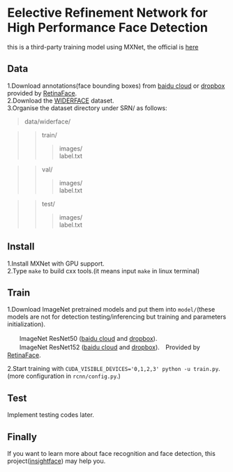 # Eelective Refinement Network for High Performance Face Detection
this is a third-party training model using MXNet, the official is [here](https://github.com/ChiCheng123/SRN/blob/master/README.md#selective-refinement-network-for-high-performance-face-detection)
## Data
1.Download annotations(face bounding boxes) from [baidu cloud](https://pan.baidu.com/s/1Laby0EctfuJGgGMgRRgykA) or [dropbox](http://dropbox.com/s/7j70r3eeepe4r2g/retinaface_gt_v1.1.zip?dl=0) provided by [RetinaFace](https://github.com/deepinsight/insightface/tree/master/RetinaFace).</br>
2.Download the [WIDERFACE](http://shuoyang1213.me/WIDERFACE/WiderFace_Results.html) dataset.</br>
3.Organise the dataset directory under SRN/ as follows:</br>
>data/widerface/</br>

>>train/</br>
>>>images/</br>
>>>label.txt</br>

>>val/</br>
>>>images/</br>
>>>label.txt</br>

>>test/</br>
>>>images/</br>
>>>label.txt</br>
## Install
1.Install MXNet with GPU support.</br>
2.Type `make` to build cxx tools.(it means input `make` in linux terminal)
## Train
1.Download ImageNet pretrained models and put them into `model/`(these models are not for detection testing/inferencing but training and parameters initialization).
    
　　ImageNet ResNet50 ([baidu cloud](https://pan.baidu.com/s/1nzQ6CzmdKFzg8bM8ChZFQg) and [dropbox](https://www.dropbox.com/s/8ypcra4nqvm32v6/imagenet-resnet-152.zip?dl=0)).</br>
　　ImageNet ResNet152 ([baidu cloud](https://pan.baidu.com/s/1nzQ6CzmdKFzg8bM8ChZFQg) and [dropbox](https://www.dropbox.com/s/8ypcra4nqvm32v6/imagenet-resnet-152.zip?dl=0)).　Provided by [RetinaFace](https://github.com/deepinsight/insightface/tree/master/RetinaFace).</br>

2.Start training with `CUDA_VISIBLE_DEVICES='0,1,2,3' python -u train.py`.(more configuration in `rcnn/config.py`.)
## Test
Implement testing codes later.
## Finally
If you want to learn more about face recognition and face detection, this project([insightface](https://github.com/deepinsight/insightface)) may help you.
